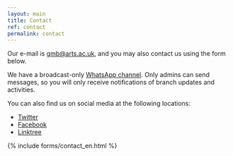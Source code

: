 ```yaml
---
layout: main
title: Contact
ref: contact
permalink: contact
---
```


Our e-mail is gmb@arts.ac.uk, and you may also contact us using the form below.

We have a broadcast-only <a href="https://chat.whatsapp.com/IgCBmZJHYlX4M3TU1A41eS">WhatsApp channel</a>. Only admins can send messages, so you will only receive notifications of branch updates and activities.

You can also find us on social media at the following locations:

* [Twitter]("https://twitter.com/GMBSLU")
* [Facebook]("https://facebook.com/GMBSLU")
* [Linktree]("https://t.co/3XiVSgPmss")

{% include forms/contact_en.html %}